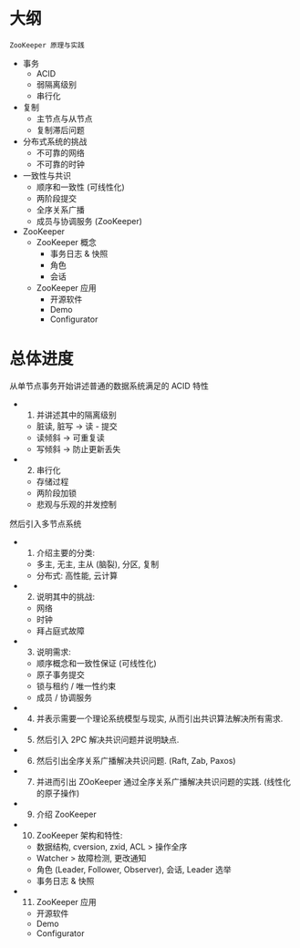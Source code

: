 
# 大纲

`ZooKeeper 原理与实践`

- 事务
  - ACID
  - 弱隔离级别
  - 串行化
- 复制
  - 主节点与从节点
  - 复制滞后问题
- 分布式系统的挑战
  - 不可靠的网络
  - 不可靠的时钟
- 一致性与共识
  - 顺序和一致性 (可线性化)
  - 两阶段提交
  - 全序关系广播
  - 成员与协调服务 (ZooKeeper)
- ZooKeeper
  - ZooKeeper 概念
    - 事务日志 & 快照
    - 角色
    - 会话
  - ZooKeeper 应用
    - 开源软件
    - Demo
    - Configurator

# 总体进度

从单节点事务开始讲述普通的数据系统满足的 ACID 特性
- 1. 并讲述其中的隔离级别
  - 脏读, 脏写 -> 读 - 提交
  - 读倾斜 -> 可重复读
  - 写倾斜 -> 防止更新丢失
- 2. 串行化
  - 存储过程
  - 两阶段加锁
  - 悲观与乐观的并发控制

然后引入多节点系统
- 1. 介绍主要的分类:
  - 多主, 无主, 主从 (脑裂), 分区, 复制
  - 分布式: 高性能, 云计算
- 2. 说明其中的挑战:
  - 网络
  - 时钟
  - 拜占庭式故障
- 3. 说明需求:
  - 顺序概念和一致性保证 (可线性化)
  - 原子事务提交
  - 锁与租约 / 唯一性约束
  - 成员 / 协调服务
- 4. 并表示需要一个理论系统模型与现实, 从而引出共识算法解决所有需求.
- 5. 然后引入 2PC 解决共识问题并说明缺点.
- 6. 然后引出全序关系广播解决共识问题. (Raft, Zab, Paxos)
- 7. 并进而引出 ZOoKeeper 通过全序关系广播解决共识问题的实践. (线性化的原子操作)
- 9. 介绍 ZooKeeper
- 10. ZooKeeper 架构和特性:
  - 数据结构, cversion, zxid, ACL > 操作全序
  - Watcher > 故障检测, 更改通知
  - 角色 (Leader, Follower, Observer), 会话, Leader 选举
  - 事务日志 & 快照
- 11. ZooKeeper 应用
  - 开源软件
  - Demo
  - Configurator
